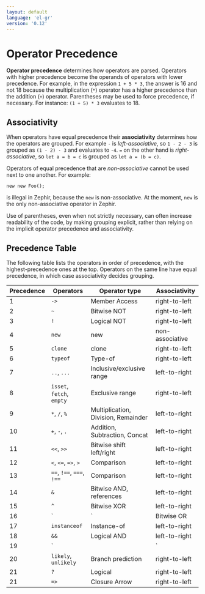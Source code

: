 ```yaml
---
layout: default
language: 'el-gr'
version: '0.12'
---
```


# Operator Precedence
**Operator precedence** determines how operators are parsed. Operators with higher precedence become the operands of operators with lower precedence. For example, in the expression `1 + 5 * 3`, the answer is 16 and not 18 because the multiplication (`*`) operator has a higher precedence than the addition (`+`) operator. Parentheses may be used to force precedence, if necessary. For instance: `(1 + 5) * 3` evaluates to 18.

<a name='operator-precedence-associativity'></a>

## Associativity
When operators have equal precedence their **associativity** determines how the operators are grouped. For example `-` is _left-associative_, so `1 - 2 - 3` is grouped as `(1 - 2) - 3` and evaluates to `-4`. `=` on the other hand is _right-associative_, so `let a = b = c` is grouped as `let a = (b = c)`.

Operators of equal precedence that are _non-associative_ cannot be used next to one another. For example:
```zep
new new Foo();
```
is illegal in Zephir, because the `new` is non-associative. At the moment, `new` is the only non-associative operator in Zephir.

Use of parentheses, even when not strictly necessary, can often increase readability of the code, by making grouping explicit, rather than relying on the implicit operator precedence and associativity.

<a name='operator-precedence-table'></a>

## Precedence Table
The following table lists the operators in order of precedence, with the highest-precedence ones at the top. Operators on the same line have equal precedence, in which case associativity decides grouping.

| Precedence | Operators                        | Operator type                       | Associativity   |
| ---------- | -------------------------------- | ----------------------------------- | --------------- |
| 1          | `->`                          | Member Access                       | right-to-left   |
| 2          | `~`                              | Bitwise NOT                         | right-to-left   |
| 3          | `!`                              | Logical NOT                         | right-to-left   |
| 4          | `new`                            | new                                 | non-associative |
| 5          | `clone`                          | clone                               | right-to-left   |
| 6          | `typeof`                         | Type-of                             | right-to-left   |
| 7          | `..`, `...`                      | Inclusive/exclusive range           | left-to-right   |
| 8          | `isset`, `fetch`, `empty`        | Exclusive range                     | right-to-left   |
| 9          | `*`, `/`, `%`                    | Multiplication, Division, Remainder | left-to-right   |
| 10         | `+`, `-`, `.`                    | Addition, Subtraction, Concat       | left-to-right   |
| 11         | `<<`, `>>`           | Bitwise shift left/right            | left-to-right   |
| 12         | `<`, `<=`, `=>`, `>` | Comparison                          | left-to-right   |
| 13         | `==`, `!==`, `===`, `!==`        | Comparison                          | left-to-right   |
| 14         | `&`                          | Bitwise AND, references             | left-to-right   |
| 15         | `^`                              | Bitwise XOR                         | left-to-right   |
| 16         | `|`                              | Bitwise OR                          | left-to-right   |
| 17         | `instanceof`                     | Instance-of                         | left-to-right   |
| 18         | `&&`                     | Logical AND                         | left-to-right   |
| 19         | `||`                             | Logical OR                          | left-to-right   |
| 20         | `likely`, `unlikely`             | Branch prediction                   | right-to-left   |
| 21         | `?`                              | Logical                             | right-to-left   |
| 21         | `=>`                          | Closure Arrow                       | right-to-left   |
